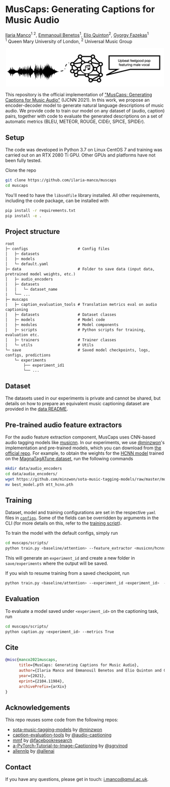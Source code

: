 # MusCaps: Generating Captions for Music Audio
[Ilaria Manco](https://ilariamanco.com/)<sup>1</sup> <sup>2</sup>,
[Emmanouil Benetos](http://www.eecs.qmul.ac.uk/~emmanouilb/)<sup>1</sup>,
[Elio Quinton](https://scholar.google.com/citations?user=IaciybgAAAAJ)<sup>2</sup>,
[Gyorgy Fazekas](http://www.eecs.qmul.ac.uk/~gyorgyf/about.html)<sup>1</sup> <br>
<sup>1</sup>  Queen Mary University of London, <sup>2</sup>  Universal Music Group

<p align="center">
<img src="muscaps.png" width="500">
</p align="center">

This repository is the official implementation of ["MusCaps: Generating Captions for Music Audio"](https://arxiv.org/abs/2104.11984) (IJCNN 2021). In this work, we propose an encoder-decoder model to generate natural language descriptions of music audio. We provide code to train our model on any dataset of (audio, caption) pairs, together with code to evaluate the generated descriptions on a set of automatic metrics (BLEU, METEOR, ROUGE, CIDEr, SPICE, SPIDEr).

## Setup
The code was developed in Python 3.7 on Linux CentOS 7 and training was carried out on an RTX 2080 Ti GPU. Other GPUs and platforms have not been fully tested.

Clone the repo
```bash
git clone https://github.com/ilaria-manco/muscaps
cd muscaps
```

You'll need to have the `libsndfile` library installed. All other requirements, including the code package, can be installed with
```bash
pip install -r requirements.txt
pip install -e .
```

## Project structure

```
root
├─ configs                      # Config files
│   ├─ datasets
│   ├─ models  
│   └─ default.yaml              
├─ data                         # Folder to save data (input data, pretrained model weights, etc.)
│   ├─ audio_encoders   
│   ├─ datasets            
│   │   └─ dataset_name     
|   └── ...             
├─ muscaps
|   ├─ caption_evaluation_tools # Translation metrics eval on audio captioning 
│   ├─ datasets                 # Dataset classes
│   ├─ models                   # Model code
│   ├─ modules                  # Model components
│   ├─ scripts                  # Python scripts for training, evaluation etc.
│   ├─ trainers                 # Trainer classes
│   └─ utils                    # Utils
└─ save                         # Saved model checkpoints, logs, configs, predictions    
    └─ experiments
        ├── experiment_id1
        └── ...                  
```

## Dataset
The datasets used in our experiments is private and cannot be shared, but details on how to prepare an equivalent music captioning dataset are provided in the [data README](data/README.md).

## Pre-trained audio feature extractors
For the audio feature extraction component, MusCaps uses CNN-based audio tagging models like [musicnn](https://github.com/jordipons/musicnn). In our experiments, we use [@minzwon](https://github.com/minzwon)'s implementation and pre-trained models, which you can download from [the official repo](https://github.com/minzwon/sota-music-tagging-models/). For example, to obtain the weights for the [HCNN model](https://ieeexplore.ieee.org/abstract/document/9053669) trained on the [MagnaTagATune dataset](http://mirg.city.ac.uk/codeapps/the-magnatagatune-dataset), run the following commands

```bash
mkdir data/audio_encoders
cd data/audio_encoders/
wget https://github.com/minzwon/sota-music-tagging-models/raw/master/models/mtat/hcnn/best_model.pth
mv best_model.pth mtt_hcnn.pth
```

## Training
Dataset, model and training configurations are set in the respective `yaml` files in [`configs`](configs). Some of the fields can be overridden by arguments in the CLI (for more details on this, refer to the [training script](muscaps/scripts/train.py)).

To train the model with the default configs, simply run

```bash
cd muscaps/scripts/
python train.py <baseline/attention> --feature_extractor <musicnn/hcnn> --pretrained_model <msd/mtt>  --device_num <gpu_number>
```

This will generate an `experiment_id` and create a new folder in `save/experiments` where the output will be saved.

If you wish to resume training from a saved checkpoint, run

```bash
python train.py <baseline/attention> --experiment_id <experiment_id>  --device_num <gpu_number>
```

## Evaluation

To evaluate a model saved under `<experiment_id>` on the captioning task, run

```bash
cd muscaps/scripts/
python caption.py <experiment_id> --metrics True
```

## Cite

```bib
@misc{manco2021muscaps,
      title={MusCaps: Generating Captions for Music Audio}, 
      author={Ilaria Manco and Emmanouil Benetos and Elio Quinton and Gyorgy Fazekas},
      year={2021},
      eprint={2104.11984},
      archivePrefix={arXiv}
}
```

## Acknowledgements 
This repo reuses some code from the following repos: 
* [sota-music-tagging-models](https://github.com/minzwon/sota-music-tagging-models) by [@minzwon](https://github.com/minzwon)
* [caption-evaluation-tools](https://github.com/audio-captioning/caption-evaluation-tools) by [@audio-captioning](https://github.com/audio-captioning) 
* [mmf](https://github.com/facebookresearch/mmf) by [@facebookresearch](https://github.com/facebookresearch)
* [a-PyTorch-Tutorial-to-Image-Captioning](https://github.com/sgrvinod/a-PyTorch-Tutorial-to-Image-Captioning/) by [@sgrvinod](https://github.com/sgrvinod/)
* [allennlp](https://github.com/allenai/allennlp) by [@allenai](https://github.com/allenai/)

## Contact
If you have any questions, please get in touch: [i.manco@qmul.ac.uk](i.manco@qmul.ac.uk).

